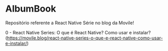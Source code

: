 # AlbumBook

Repositório referente a React Native Série no blog da Movile!

0 - React Native Series: O que é React Native? Como usar e instalar? (https://movile.blog/react-native-series-o-que-e-react-native-como-usar-e-instalar/)
